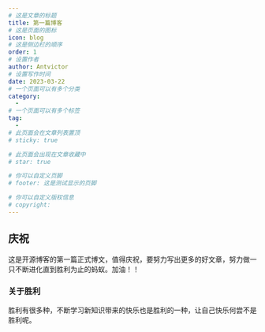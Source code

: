 ```yaml
---
# 这是文章的标题
title: 第一篇博客
# 这是页面的图标
icon: blog
# 这是侧边栏的顺序
order: 1
# 设置作者
author: Antvictor
# 设置写作时间
date: 2023-03-22
# 一个页面可以有多个分类
category:
  - 
# 一个页面可以有多个标签
tag:
  - 
# 此页面会在文章列表置顶
# sticky: true

# 此页面会出现在文章收藏中
# star: true

# 你可以自定义页脚
# footer: 这是测试显示的页脚

# 你可以自定义版权信息
# copyright: 
---
```

## 庆祝
这是开源博客的第一篇正式博文，值得庆祝，要努力写出更多的好文章，努力做一只不断进化直到胜利为止的蚂蚁。加油！！

### 关于胜利
胜利有很多种，不断学习新知识带来的快乐也是胜利的一种，让自己快乐何尝不是胜利呢。


